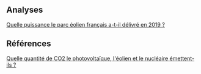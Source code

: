## Analyses

[Quelle puissance le parc éolien français a-t-il délivré en 2019 ?](pages/eolien_2019.md)

## Références

[Quelle quantité de CO2 le photovoltaïque, l'éolien et le nucléaire émettent-ils ?](pages/co2_solaire_eolien_nucleaire.md)
